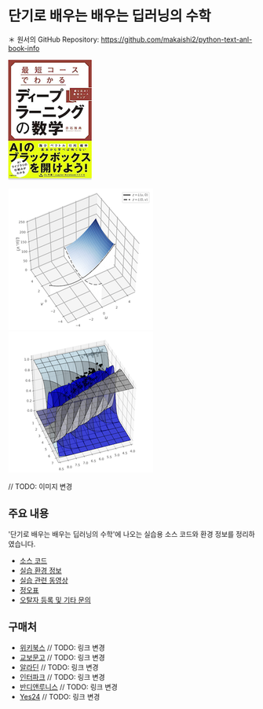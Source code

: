 # 단기로 배우는 배우는 딥러닝의 수학
＊ 원서의 GitHub Repository: https://github.com/makaishi2/python-text-anl-book-info

![표지](images/hyoshi.png)

![fig04-04](images/fig04-04.png) ![fig09-22](images/fig09-22.png) 

// TODO: 이미지 변경

## 주요 내용
'단기로 배우는 배우는 딥러닝의 수학'에 나오는 실습용 소스 코드와 환경 정보를 정리하였습니다.

* [소스 코드](notebooks.md)
* [실습 환경 정보](notebook-ref.md)
* [실습 관련 동영상](animations.md)
* [정오표](https://wikibook.co.kr/mathdl/#errata)
* [오탈자 등록 및 기타 문의](https://wikibook.co.kr/support/contact/)

## 구매처

* [위키북스](https://www.amazon.co.jp/dp/4296102508/) // TODO: 링크 변경
* [교보문고](https://www.amazon.co.jp/dp/4296102508/) // TODO: 링크 변경
* [알라딘](https://www.amazon.co.jp/dp/4296102508/) // TODO: 링크 변경
* [인터파크](https://www.amazon.co.jp/dp/4296102508/) // TODO: 링크 변경
* [반디앤루니스](https://www.amazon.co.jp/dp/4296102508/) // TODO: 링크 변경
* [Yes24](https://www.amazon.co.jp/dp/4296102508/) // TODO: 링크 변경
